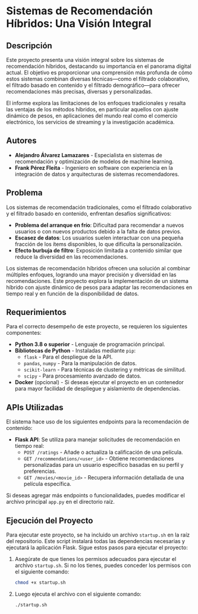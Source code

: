 # Sistemas de Recomendación Híbridos: Una Visión Integral

## Descripción

Este proyecto presenta una visión integral sobre los sistemas de recomendación híbridos, destacando su importancia en el panorama digital actual. El objetivo es proporcionar una comprensión más profunda de cómo estos sistemas combinan diversas técnicas—como el filtrado colaborativo, el filtrado basado en contenido y el filtrado demográfico—para ofrecer recomendaciones más precisas, diversas y personalizadas.

El informe explora las limitaciones de los enfoques tradicionales y resalta las ventajas de los métodos híbridos, en particular aquellos con ajuste dinámico de pesos, en aplicaciones del mundo real como el comercio electrónico, los servicios de streaming y la investigación académica.

## Autores

- **Alejandro Álvarez Lamazares** - Especialista en sistemas de recomendación y optimización de modelos de machine learning.
- **Frank Pérez Fleita** - Ingeniero en software con experiencia en la integración de datos y arquitecturas de sistemas recomendadores.

## Problema

Los sistemas de recomendación tradicionales, como el filtrado colaborativo y el filtrado basado en contenido, enfrentan desafíos significativos:
- **Problema del arranque en frío**: Dificultad para recomendar a nuevos usuarios o con nuevos productos debido a la falta de datos previos.
- **Escasez de datos**: Los usuarios suelen interactuar con una pequeña fracción de los ítems disponibles, lo que dificulta la personalización.
- **Efecto burbuja de filtro**: Exposición limitada a contenido similar que reduce la diversidad en las recomendaciones.

Los sistemas de recomendación híbridos ofrecen una solución al combinar múltiples enfoques, logrando una mayor precisión y diversidad en las recomendaciones. Este proyecto explora la implementación de un sistema híbrido con ajuste dinámico de pesos para adaptar las recomendaciones en tiempo real y en función de la disponibilidad de datos.

## Requerimientos

Para el correcto desempeño de este proyecto, se requieren los siguientes componentes:
- **Python 3.8 o superior** - Lenguaje de programación principal.
- **Bibliotecas de Python** - Instaladas mediante `pip`:
  - `flask` - Para el despliegue de la API.
  - `pandas`, `numpy` - Para la manipulación de datos.
  - `scikit-learn` - Para técnicas de clustering y métricas de similitud.
  - `scipy` - Para procesamiento avanzado de datos.
- **Docker** (opcional) - Si deseas ejecutar el proyecto en un contenedor para mayor facilidad de despliegue y aislamiento de dependencias.

## APIs Utilizadas

El sistema hace uso de los siguientes endpoints para la recomendación de contenido:
- **Flask API**: Se utiliza para manejar solicitudes de recomendación en tiempo real:
  - `POST /ratings` - Añade o actualiza la calificación de una película.
  - `GET /recommendations/<user_id>` - Obtiene recomendaciones personalizadas para un usuario específico basadas en su perfil y preferencias.
  - `GET /movies/<movie_id>` - Recupera información detallada de una película específica.

Si deseas agregar más endpoints o funcionalidades, puedes modificar el archivo principal `app.py` en el directorio raíz.

## Ejecución del Proyecto

Para ejecutar este proyecto, se ha incluido un archivo `startup.sh` en la raíz del repositorio. Este script instalará todas las dependencias necesarias y ejecutará la aplicación Flask. Sigue estos pasos para ejecutar el proyecto:

1. Asegúrate de que tienes los permisos adecuados para ejecutar el archivo `startup.sh`. Si no los tienes, puedes conceder los permisos con el siguiente comando:

   ```bash
   chmod +x startup.sh
   ```
2. Luego ejecuta el archivo con el siguiente comando:

   ```bash
   ./startup.sh
   ```
